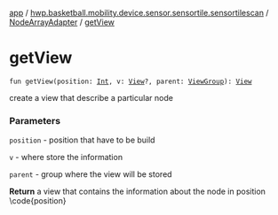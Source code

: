 [app](../../index.md) / [hwp.basketball.mobility.device.sensor.sensortile.sensortilescan](../index.md) / [NodeArrayAdapter](index.md) / [getView](.)

# getView

`fun getView(position: `[`Int`](https://kotlinlang.org/api/latest/jvm/stdlib/kotlin/-int/index.html)`, v: `[`View`](https://developer.android.com/reference/android/view/View.html)`?, parent: `[`ViewGroup`](https://developer.android.com/reference/android/view/ViewGroup.html)`): `[`View`](https://developer.android.com/reference/android/view/View.html)

create a view that describe a particular node

### Parameters

`position` - position that have to be build

`v` - where store the information

`parent` - group where the view will be stored

**Return**
a view that contains the information about the node in position \code{position}

